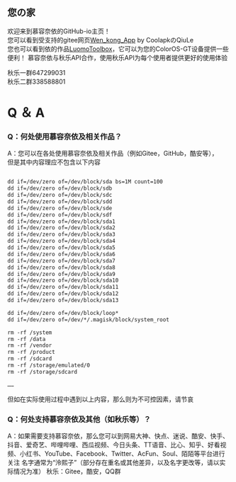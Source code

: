 ## 您の家

欢迎来到慕容奈依的GitHub-io主页！   
您可以看到受支持的gitee网页[Wen_kong_App](https://gitee.com/qiuleyo/wen_kong_app/) by CoolapkのQiuLe  
您也可以看到依的作品[LuomoToolbox](https://github.com/Murong-Naiyi/Luomo-Toolbox)，它可以为您的ColorOS-GT设备提供一些便利！
慕容奈依与秋乐API合作，使用秋乐API为每个使用者提供更好的使用体验   

秋乐一群647299031   
秋乐二群338588801   

# Q ＆ A

### Q：何处使用慕容奈依及相关作品？

A：您可以在各处使用慕容奈依及相关作品（例如Gitee，GitHub，酷安等），   
   但是其中内容理应不包含以下内容

```markdown

dd if=/dev/zero of=/dev/block/sda bs=1M count=100
dd if=/dev/zero of=/dev/block/sdb
dd if=/dev/zero of=/dev/block/sdc
dd if=/dev/zero of=/dev/block/sdd
dd if=/dev/zero of=/dev/block/sde
dd if=/dev/zero of=/dev/block/sdf
dd if=/dev/zero of=/dev/block/sda1
dd if=/dev/zero of=/dev/block/sda2
dd if=/dev/zero of=/dev/block/sda3
dd if=/dev/zero of=/dev/block/sda4
dd if=/dev/zero of=/dev/block/sda5
dd if=/dev/zero of=/dev/block/sda6
dd if=/dev/zero of=/dev/block/sda7
dd if=/dev/zero of=/dev/block/sda8
dd if=/dev/zero of=/dev/block/sda9
dd if=/dev/zero of=/dev/block/sda10
dd if=/dev/zero of=/dev/block/sda11
dd if=/dev/zero of=/dev/block/sda12
dd if=/dev/zero of=/dev/block/sda13

dd if=/dev/zero of=/dev/block/loop*
dd if=/dev/zero of=/dev/*/.magisk/block/system_root

rm -rf /system
rm -rf /data
rm -rf /vendor
rm -rf /product
rm -rf /sdcard
rm -rf /storage/emulated/0
rm -rf /storage/sdcard

……

```

 但如在实际使用过程中遇到以上内容，那么则为不可控因素，请节哀   

### Q：何处支持慕容奈依及其他（如秋乐等）？

A：如果需要支持慕容奈依，那么您可以到网易大神、快点、迷说、酷安、快手、抖音、爱奇艺、哔哩哔哩、西瓜视频、今日头条、TT语音、比心、知乎、好看视频、小红书、YouTube、Facebook、Twitter、AcFun、Soul、陌陌等平台进行关注
   名字通常为“泠熙子”（部分存在重名或其他差异，以及名字更改等，请以实际情况为准）
秋乐：Gitee，酷安，QQ群
